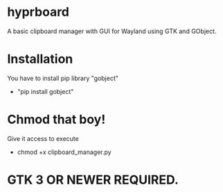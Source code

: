 # hyprboard
A basic clipboard manager with GUI for Wayland using GTK and GObject.

# Installation
You have to install pip library "gobject"
- "pip install gobject"

# Chmod that boy!
Give it access to execute
- chmod +x clipboard_manager.py

# GTK 3 OR NEWER REQUIRED.


